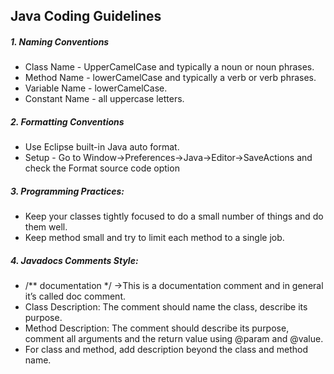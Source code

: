 ## Java Coding Guidelines
##### 1. Naming Conventions
 * Class Name - UpperCamelCase and typically a noun or noun phrases.
 * Method Name - lowerCamelCase and typically a verb or verb phrases.
 * Variable Name - lowerCamelCase.
 * Constant Name - all uppercase letters.

##### 2. Formatting Conventions
 * Use Eclipse built-in Java auto format.
 * Setup - Go to Window->Preferences->Java->Editor->SaveActions and check the Format source code option

##### 3. Programming Practices:
 * Keep your classes tightly focused to do a small number of things and do them well.
 * Keep method small and try to limit each method to a single job.
 
##### 4. Javadocs Comments Style:
 * /** documentation */ ->This is a documentation comment and in general it’s called doc comment. 
 * Class Description: The comment should name the class, describe its purpose.
 * Method Description: The comment should describe its purpose, comment all arguments and the return value using @param and @value.
 * For class and method, add description beyond the class and method name.
